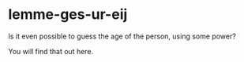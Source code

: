 # lemme-ges-ur-eij

Is it even possible to guess the age of the person, using some power?

You will find that out here.
